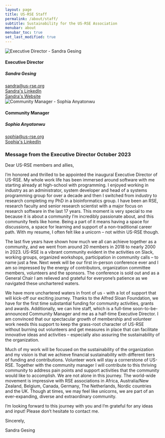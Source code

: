 ```yaml
---
layout: page
title: US-RSE Staff
permalink: /about/staff/
subtitle: Sustainability for the US-RSE Association 
menubar: about
menubar_toc: true
set_last_modified: true
---
```


<div class="container text-center">
    <div class="row justify-content-around">
        <div class="col-10 col-sm-6 col-xl-5 px-0">
        <div class="card h-100">
            <img src="{{ site.baseurl }}/assets/img/sandra.png" class="card-img-top p-0" alt="Executive Director - Sandra Gesing">
            <div class="card-body">
                <h4 class="card-title">Executive Director</h4>
                <h5 class="card-subtitle">Sandra Gesing</h5>
                <a href="mailto:sandra@us-rse.org">sandra@us-rse.org</a><br>
                <a href="https://www.linkedin.com/in/sandragesing/">Sandra's LinkedIn</a><br>
                <a href="http://sandra-gesing.com/">Sandra's Website</a>
            </div>
        </div>
        </div>
        <div class="col-10 col-sm-6 col-xl-5 px-0">
        <div class="card h-100">
            <img src="{{ site.baseurl }}/assets/img/sophia.png" class="card-img-top p-0" alt="Community Manager - Sophia Anyatonwu">
            <div class="card-body">
                <h4 class="card-title">Community Manager</h4>
                <h5 class="card-subtitle">Sophia Anyatonwu</h5>
                <a href="mailto:sophia@us-rse.org">sophia@us-rse.org</a><br>
                <a href="https://www.linkedin.com/in/sophiaanyatonwu/">Sophia's LinkedIn</a>
            </div>
        </div>
        </div>
    </div>
</div>

### Message from the Executive Director October 2023

Dear US-RSE members and allies,
 
I’m honored and thrilled to be appointed the inaugural Executive Director of US-RSE. My whole work life has been 
immersed around software with me starting already at high-school with programming. I enjoyed working in industry as 
an administrator, system developer and head of a systems programming group for over a decade and then I switched 
from industry to research completing my PhD in a bioinformatics group. I have been an RSE, research faculty and 
senior research scientist with a major focus on research software in the last 17 years. This moment is very special to me 
because it is about a community I’m incredibly passionate about, and this community feels like home. Being a part 
of it means having a space for discussions, a space for learning and support of a non-traditional career path. 
With my resume, I often felt like a unicorn – not within US-RSE though.

The last five years have shown how much we all can achieve together as a community, and we went from around 20 members 
in 2018 to nearly 2000 in 2023. US-RSE is a vibrant community evident in the activities on Slack, working groups, 
organized workshops, participation in community calls – to name just a few. Next week will be our first in-person 
conference ever and I am so impressed by the energy of contributors, organization committee members, volunteers and 
the sponsors. The conference is sold out and as a General Chair I am relieved and grateful for everyone’s patience as 
we navigated these unchartered waters.

We have more unchartered waters in front of us - with a lot of support that will kick-off our exciting journey. 
Thanks to the Alfred Sloan Foundation, we have for the first time substantial funding for community activities, grants 
and awards. Additionally, we can hire staff, which is a full-time soon-to-be-announced Community Manager and me as a 
half-time Executive Director. I am convinced that our spectacular growth of membership and volunteer work needs this 
support to keep the grass-root character of US-RSE without burning out volunteers and get measures in place that can 
facilitate innovative ideas and activities – especially also assuring the sustainability of the organization.

Much of my work will be focused on the sustainability of the organization and my vision is that we achieve financial 
sustainability with different tiers of funding and contributions. Volunteer work will stay a cornerstone of US-RSE. 
Together with the community manager I will contribute to this thriving community to address pain points and support 
activities that the community would like to accomplish. We are not alone in this journey. The world-wide movement is 
impressive with RSE associations in Africa, Australia/New Zealand, Belgium, Canada, Germany, The Netherlands, Nordic 
countries and the UK. Though at times, we may feel like unicorns, we are part of an ever-expanding, diverse and extraordinary 
community. 

I’m looking forward to this journey with you and I’m grateful for any ideas and input! Please don’t hesitate to contact me.
 
Sincerely,

Sandra Gesing
